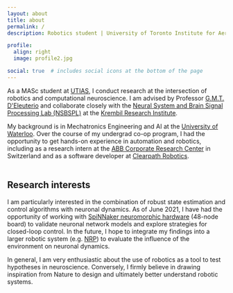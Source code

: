 ```yaml
---
layout: about
title: about
permalink: /
description: Robotics student | University of Toronto Institute for Aerospace Studies (UTIAS)

profile:
  align: right
  image: profile2.jpg

social: true  # includes social icons at the bottom of the page
---
```


As a MASc student at [UTIAS](https://www.utias.utoronto.ca/), I conduct research at the intersection of robotics and computational neuroscience. I am advised by Professor [G.M.T. D'Eleuterio](https://www.utias.utoronto.ca/research-and-centres/space-robotics/) and collaborate closely with the [Neural System and Brain Signal Processing Lab (NSBSPL)](https://sites.google.com/view/lnsbsp/home) at the [Krembil Research Institute](https://www.uhn.ca/Research/Research_Institutes/Krembil).


My background is in Mechatronics Engineering and AI at the [University of Waterloo](https://uwaterloo.ca/). Over the course of my undergrad co-op program, I had the opportunity to get hands-on experience in automation and robotics, including as a research intern at the [ABB Corporate Research Center](https://global.abb/group/en/technology/corporate-research-centers/switzerland) in Switzerland and as a software developer at [Clearpath Robotics](https://clearpathrobotics.com/). <br /><br />


## Research interests

I am particularly interested in the combination of robust state estimation and control algorithms with neuronal dynamics. As of June 2021, I have had the opportunity of working with [SpiNNaker neuromorphic hardware](http://apt.cs.manchester.ac.uk/projects/SpiNNaker/project/Access/) (48-node board) to validate neuronal network models and explore strategies for closed-loop control. In the future, I hope to integrate my findings into a larger robotic system (e.g. [NRP](https://neurorobotics.net/)) to evaluate the influence of the environment on neuronal dynamics.

In general, I am very enthusiastic about the use of robotics as a tool to test hypotheses in neuroscience. Conversely, I firmly believe in drawing inspiration from Nature to design and ultimately better understand robotic systems.